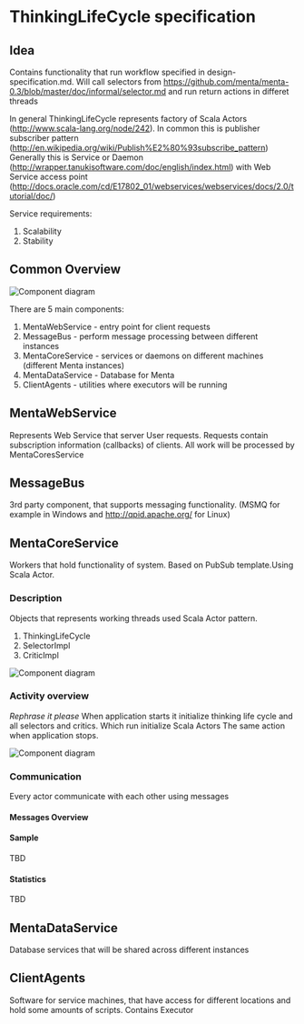 # ThinkingLifeCycle specification

## Idea
Contains functionality that run workflow specified in design-specification.md. Will call selectors from https://github.com/menta/menta-0.3/blob/master/doc/informal/selector.md and run return actions in differet threads

In general ThinkingLifeCycle represents factory of Scala Actors (http://www.scala-lang.org/node/242). In common this is publisher subscriber pattern (http://en.wikipedia.org/wiki/Publish%E2%80%93subscribe_pattern)
Generally this is Service or Daemon (http://wrapper.tanukisoftware.com/doc/english/index.html) with Web Service  access point (http://docs.oracle.com/cd/E17802_01/webservices/webservices/docs/2.0/tutorial/doc/)

Service requirements:

1. Scalability
1. Stability

## Common Overview
![Component diagram](https://github.com/menta/menta-0.3/raw/master/doc/design-specification/uml/images/ThinkingLifeCycleOverview.png)

There are 5 main components:

1. MentaWebService - entry point for client requests
1. MessageBus - perform message processing between different instances
1. MentaCoreService - services or daemons on different machines (different Menta instances)
1. MentaDataService - Database for Menta
1. ClientAgents - utilities where executors will be running

## MentaWebService
Represents Web Service that server User requests. Requests contain subscription information (callbacks) of clients. All work will be processed by MentaCoresService

## MessageBus
3rd party component, that supports messaging functionality. (MSMQ for example in Windows and http://qpid.apache.org/ for Linux)

## MentaCoreService
Workers that hold functionality of system. Based on PubSub template.Using Scala Actor.

### Description
Objects that represents working threads used Scala Actor pattern.

1. ThinkingLifeCycle
1. SelectorImpl
1. CriticImpl

![Component diagram](https://github.com/menta/menta-0.3/raw/master/doc/design-specification/uml/images/ThinkingLifeCycle.png)


### Activity overview
_Rephrase it please_ When application starts it initialize thinking life cycle and all selectors and critics. Which run initialize Scala Actors
The same action when application stops.

![Component diagram](https://github.com/menta/menta-0.3/raw/master/doc/design-specification/uml/images/ThinkingLifeCycleInit.png)

### Communication
Every actor communicate with each other using messages
#### Messages Overview

#### Sample
TBD
#### Statistics
TBD

## MentaDataService
Database services that will be shared across different instances

## ClientAgents
Software for service machines, that have access for different locations and hold some amounts of scripts. Contains Executor

